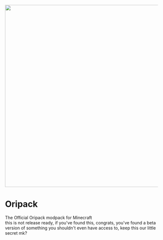 <p align="center">
  <img width="600" height=auto src="https://cdn.discordapp.com/attachments/678209937192779797/861753508004757534/sdfsdfdfsdsddfsdfdsdfsdfsdfffdsdfsfdfdsfddfssfdffds.png">
</p>
<h1>Oripack</h1>
The Official Oripack modpack for Minecraft <br />
this is not release ready, if you've found this, congrats, you've found a beta version of something you shouldn't even have access to, keep this our little secret mk?
